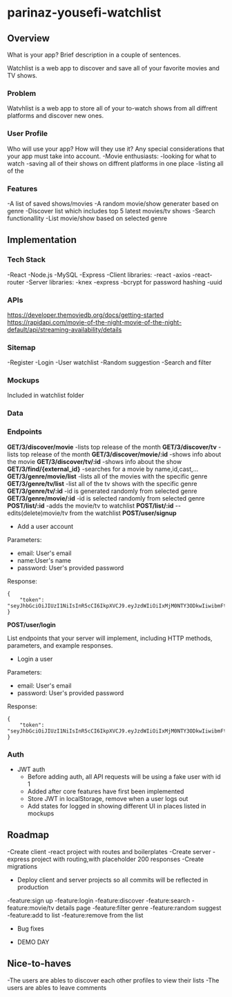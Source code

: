 # parinaz-yousefi-watchlist

## Overview

What is your app? Brief description in a couple of sentences.

Watchlist is a web app to discover and save all of your favorite movies and TV shows.

### Problem
Watvhlist is a web app to store all of your to-watch shows from all diffrent platforms and discover new ones.

### User Profile

Who will use your app? How will they use it? Any special considerations that your app must take into account.
-Movie enthusiasts:
    -looking for what to watch
    -saving all of their shows on diffrent platforms in one place 
    -listing all of the

### Features

-A list of saved shows/movies
-A random movie/show generater based on genre
-Discover list which includes top 5 latest movies/tv shows
-Search functionallity
-List movie/show based on selected genre

## Implementation

### Tech Stack

-React
-Node.js
-MySQL
-Express
-Client libraries:
    -react
    -axios
    -react-router
-Server libraries:
    -knex
    -express
    -bcrypt for password hashing
    -uuid
### APIs

https://developer.themoviedb.org/docs/getting-started
https://rapidapi.com/movie-of-the-night-movie-of-the-night-default/api/streaming-availability/details

### Sitemap
-Register
-Login
-User watchlist
-Random suggestion
-Search and filter

### Mockups
Included in watchlist folder
### Data


### Endpoints
**GET/3/discover/movie**
-lists top release of the month
**GET/3/discover/tv**
-lists top release of the month
**GET/3/discover/movie/:id**
-shows info  about the movie
**GET/3/discover/tv/:id**
-shows info  about the show
**GET/3/find/{external_id}**
-searches for a movie by name,id,cast,...
**GET/3/genre/movie/list**
-lists all of the movies with the specific genre
**GET/3/genre/tv/list**
-list all of the tv shows with the specific genre
**GET/3/genre/tv/:id**
-id is generated randomly from selected genre
**GET/3/genre/movie/:id**
-id is selected randomly from selected genre
**POST/list/:id**
-adds the movie/tv to watchlist
**POST/list/:id**
--edits(delete)movie/tv from the watchlist
**POST/user/signup**
- Add a user account

Parameters:

- email: User's email
- name:User's name
- password: User's provided password

Response:
```
{
    "token": "seyJhbGciOiJIUzI1NiIsInR5cCI6IkpXVCJ9.eyJzdWIiOiIxMjM0NTY3ODkwIiwibmFtZSI6I..."
}
```
**POST/user/login**

List endpoints that your server will implement, including HTTP methods, parameters, and example responses.
- Login a user

Parameters:
- email: User's email
- password: User's provided password

Response:
```
{
    "token": "seyJhbGciOiJIUzI1NiIsInR5cCI6IkpXVCJ9.eyJzdWIiOiIxMjM0NTY3ODkwIiwibmFtZSI6I..."
}
```

### Auth
- JWT auth
    - Before adding auth, all API requests will be using a fake user with id 1
    - Added after core features have first been implemented
    - Store JWT in localStorage, remove when a user logs out
    - Add states for logged in showing different UI in places listed in mockups

## Roadmap

-Create client
    -react project with routes and boilerplates
-Create server
    -express project with routing,with placeholder 200 responses
-Create migrations

- Deploy client and server projects so all commits will be reflected in production

-feature:sign up
-feature:login
-feature:discover
-feature:search
-feature:movie/tv details page
-feature:filter genre
-feature:random suggest 
-feature:add to list
-feature:remove from the list
- Bug fixes

- DEMO DAY


## Nice-to-haves

-The users are ables to discover each other profiles to view their lists
-The users are ables to leave comments

